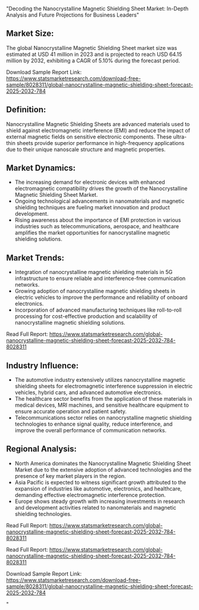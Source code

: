 "Decoding the Nanocrystalline Magnetic Shielding Sheet Market: In-Depth Analysis and Future Projections for Business Leaders"

<h2>Market Size:</h2>
<p>The global Nanocrystalline Magnetic Shielding Sheet market size was estimated at USD 41 million in 2023 and is projected to reach USD 64.15 million by 2032, exhibiting a CAGR of 5.10% during the forecast period.</p>
<p>Download Sample Report Link: <a href='https://www.statsmarketresearch.com/download-free-sample/8028311/global-nanocrystalline-magnetic-shielding-sheet-forecast-2025-2032-784'>https://www.statsmarketresearch.com/download-free-sample/8028311/global-nanocrystalline-magnetic-shielding-sheet-forecast-2025-2032-784</a></p>

<h2>Definition:</h2>
<p>Nanocrystalline Magnetic Shielding Sheets are advanced materials used to shield against electromagnetic interference (EMI) and reduce the impact of external magnetic fields on sensitive electronic components. These ultra-thin sheets provide superior performance in high-frequency applications due to their unique nanoscale structure and magnetic properties.</p>

<h2>Market Dynamics:</h2>
<ul>
<li>The increasing demand for electronic devices with enhanced electromagnetic compatibility drives the growth of the Nanocrystalline Magnetic Shielding Sheet Market.</li>
<li>Ongoing technological advancements in nanomaterials and magnetic shielding techniques are fueling market innovation and product development.</li>
<li>Rising awareness about the importance of EMI protection in various industries such as telecommunications, aerospace, and healthcare amplifies the market opportunities for nanocrystalline magnetic shielding solutions.</li>
</ul>

<h2>Market Trends:</h2>
<ul>
<li>Integration of nanocrystalline magnetic shielding materials in 5G infrastructure to ensure reliable and interference-free communication networks.</li>
<li>Growing adoption of nanocrystalline magnetic shielding sheets in electric vehicles to improve the performance and reliability of onboard electronics.</li>
<li>Incorporation of advanced manufacturing techniques like roll-to-roll processing for cost-effective production and scalability of nanocrystalline magnetic shielding solutions.</li>
</ul>
<p>Read Full Report: <a href='https://www.statsmarketresearch.com/global-nanocrystalline-magnetic-shielding-sheet-forecast-2025-2032-784-8028311'>https://www.statsmarketresearch.com/global-nanocrystalline-magnetic-shielding-sheet-forecast-2025-2032-784-8028311</a></p>

<h2>Industry Influence:</h2>
<ul>
<li>The automotive industry extensively utilizes nanocrystalline magnetic shielding sheets for electromagnetic interference suppression in electric vehicles, hybrid cars, and advanced automotive electronics.</li>
<li>The healthcare sector benefits from the application of these materials in medical devices, MRI machines, and sensitive healthcare equipment to ensure accurate operation and patient safety.</li>
<li>Telecommunications sector relies on nanocrystalline magnetic shielding technologies to enhance signal quality, reduce interference, and improve the overall performance of communication networks.</li>
</ul>

<h2>Regional Analysis:</h2>
<ul>
<li>North America dominates the Nanocrystalline Magnetic Shielding Sheet Market due to the extensive adoption of advanced technologies and the presence of key market players in the region.</li>
<li>Asia Pacific is expected to witness significant growth attributed to the expansion of industries like automotive, electronics, and healthcare, demanding effective electromagnetic interference protection.</li>
<li>Europe shows steady growth with increasing investments in research and development activities related to nanomaterials and magnetic shielding technologies.</li>
</ul>
<p>Read Full Report: <a href='https://www.statsmarketresearch.com/global-nanocrystalline-magnetic-shielding-sheet-forecast-2025-2032-784-8028311'>https://www.statsmarketresearch.com/global-nanocrystalline-magnetic-shielding-sheet-forecast-2025-2032-784-8028311</a></p>

<p>Read Full Report: <a href='https://www.statsmarketresearch.com/global-nanocrystalline-magnetic-shielding-sheet-forecast-2025-2032-784-8028311'>https://www.statsmarketresearch.com/global-nanocrystalline-magnetic-shielding-sheet-forecast-2025-2032-784-8028311</a></p>
<p>Download Sample Report Link: <a href='https://www.statsmarketresearch.com/download-free-sample/8028311/global-nanocrystalline-magnetic-shielding-sheet-forecast-2025-2032-784'>https://www.statsmarketresearch.com/download-free-sample/8028311/global-nanocrystalline-magnetic-shielding-sheet-forecast-2025-2032-784</a></p>"
